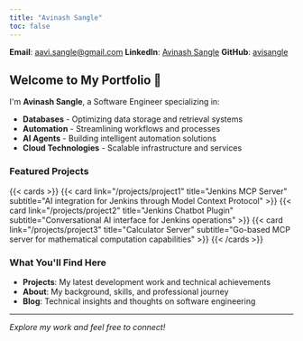 ```yaml
---
title: "Avinash Sangle"
toc: false
---
```



**Email**: [aavi.sangle@gmail.com](mailto:aavi.sangle@gmail.com)
**LinkedIn**: [Avinash Sangle](https://www.linkedin.com/in/avinashsangle/)
**GitHub**: [avisangle](https://github.com/avisangle)
## Welcome to My Portfolio 👋

I'm **Avinash Sangle**, a Software Engineer specializing in:

- **Databases** - Optimizing data storage and retrieval systems
- **Automation** - Streamlining workflows and processes
- **AI Agents** - Building intelligent automation solutions
- **Cloud Technologies** - Scalable infrastructure and services

### Featured Projects

{{< cards >}}
{{< card link="/projects/project1" title="Jenkins MCP Server" subtitle="AI integration for Jenkins through Model Context Protocol" >}}
{{< card link="/projects/project2" title="Jenkins Chatbot Plugin" subtitle="Conversational AI interface for Jenkins operations" >}}
{{< card link="/projects/project3" title="Calculator Server" subtitle="Go-based MCP server for mathematical computation capabilities" >}}
{{< /cards >}}

### What You'll Find Here

- **Projects**: My latest development work and technical achievements
- **About**: My background, skills, and professional journey
- **Blog**: Technical insights and thoughts on software engineering

---

*Explore my work and feel free to connect!*
